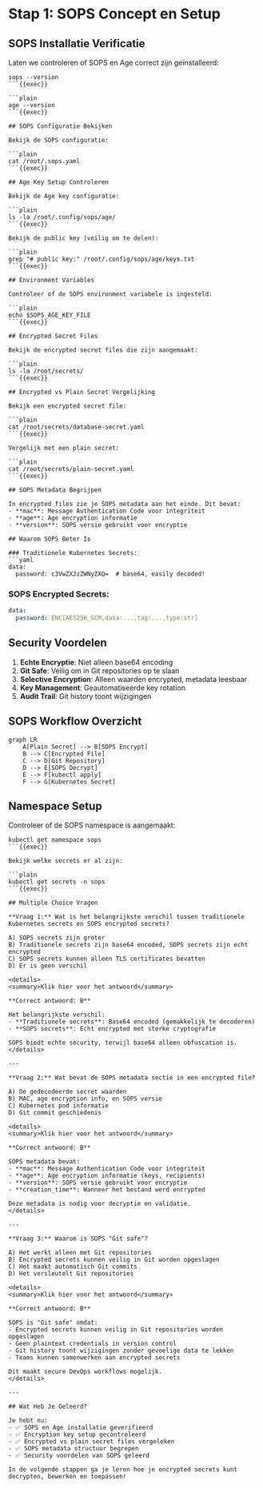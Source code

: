 # Stap 1: SOPS Concept en Setup

## SOPS Installatie Verificatie

Laten we controleren of SOPS en Age correct zijn geïnstalleerd:

```plain
sops --version
```{{exec}}

```plain
age --version
```{{exec}}

## SOPS Configuratie Bekijken

Bekijk de SOPS configuratie:

```plain
cat /root/.sops.yaml
```{{exec}}

## Age Key Setup Controleren

Bekijk de Age key configuratie:

```plain
ls -la /root/.config/sops/age/
```{{exec}}

Bekijk de public key (veilig om te delen):

```plain
grep "# public key:" /root/.config/sops/age/keys.txt
```{{exec}}

## Environment Variables

Controleer of de SOPS environment variabele is ingesteld:

```plain
echo $SOPS_AGE_KEY_FILE
```{{exec}}

## Encrypted Secret Files

Bekijk de encrypted secret files die zijn aangemaakt:

```plain
ls -la /root/secrets/
```{{exec}}

## Encrypted vs Plain Secret Vergelijking

Bekijk een encrypted secret file:

```plain
cat /root/secrets/database-secret.yaml
```{{exec}}

Vergelijk met een plain secret:

```plain
cat /root/secrets/plain-secret.yaml
```{{exec}}

## SOPS Metadata Begrijpen

In encrypted files zie je SOPS metadata aan het einde. Dit bevat:
- **mac**: Message Authentication Code voor integriteit
- **age**: Age encryption informatie
- **version**: SOPS versie gebruikt voor encryptie

## Waarom SOPS Beter Is

### Traditionele Kubernetes Secrets:
```yaml
data:
  password: c3VwZXJzZWNyZXQ=  # base64, easily decoded!
```

### SOPS Encrypted Secrets:
```yaml
data:
  password: ENC[AES256_GCM,data:...,tag:...,type:str]
```

## Security Voordelen

1. **Echte Encryptie**: Niet alleen base64 encoding
2. **Git Safe**: Veilig om in Git repositories op te slaan
3. **Selective Encryption**: Alleen waarden encrypted, metadata leesbaar
4. **Key Management**: Geautomatiseerde key rotation
5. **Audit Trail**: Git history toont wijzigingen

## SOPS Workflow Overzicht

```mermaid
graph LR
    A[Plain Secret] --> B[SOPS Encrypt]
    B --> C[Encrypted File]
    C --> D[Git Repository]
    D --> E[SOPS Decrypt]
    E --> F[kubectl apply]
    F --> G[Kubernetes Secret]
```

## Namespace Setup

Controleer of de SOPS namespace is aangemaakt:

```plain
kubectl get namespace sops
```{{exec}}

Bekijk welke secrets er al zijn:

```plain
kubectl get secrets -n sops
```{{exec}}

## Multiple Choice Vragen

**Vraag 1:** Wat is het belangrijkste verschil tussen traditionele Kubernetes secrets en SOPS encrypted secrets?

A) SOPS secrets zijn groter
B) Traditionele secrets zijn base64 encoded, SOPS secrets zijn echt encrypted
C) SOPS secrets kunnen alleen TLS certificates bevatten
D) Er is geen verschil

<details>
<summary>Klik hier voor het antwoord</summary>

**Correct antwoord: B**

Het belangrijkste verschil:
- **Traditionele secrets**: Base64 encoded (gemakkelijk te decoderen)
- **SOPS secrets**: Echt encrypted met sterke cryptografie

SOPS biedt echte security, terwijl base64 alleen obfuscation is.
</details>

---

**Vraag 2:** Wat bevat de SOPS metadata sectie in een encrypted file?

A) De gedecodeerde secret waarden
B) MAC, age encryption info, en SOPS versie
C) Kubernetes pod informatie
D) Git commit geschiedenis

<details>
<summary>Klik hier voor het antwoord</summary>

**Correct antwoord: B**

SOPS metadata bevat:
- **mac**: Message Authentication Code voor integriteit
- **age**: Age encryption informatie (keys, recipients)
- **version**: SOPS versie gebruikt voor encryptie
- **creation_time**: Wanneer het bestand werd encrypted

Deze metadata is nodig voor decryptie en validatie.
</details>

---

**Vraag 3:** Waarom is SOPS "Git safe"?

A) Het werkt alleen met Git repositories
B) Encrypted secrets kunnen veilig in Git worden opgeslagen
C) Het maakt automatisch Git commits
D) Het versleutelt Git repositories

<details>
<summary>Klik hier voor het antwoord</summary>

**Correct antwoord: B**

SOPS is "Git safe" omdat:
- Encrypted secrets kunnen veilig in Git repositories worden opgeslagen
- Geen plaintext credentials in version control
- Git history toont wijzigingen zonder gevoelige data te lekken
- Teams kunnen samenwerken aan encrypted secrets

Dit maakt secure DevOps workflows mogelijk.
</details>

---

## Wat Heb Je Geleerd?

Je hebt nu:
- ✅ SOPS en Age installatie geverifieerd
- ✅ Encryption key setup gecontroleerd
- ✅ Encrypted vs plain secret files vergeleken
- ✅ SOPS metadata structuur begrepen
- ✅ Security voordelen van SOPS geleerd

In de volgende stappen ga je leren hoe je encrypted secrets kunt decrypten, bewerken en toepassen!
